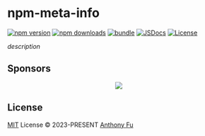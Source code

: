 # npm-meta-info

[![npm version][npm-version-src]][npm-version-href]
[![npm downloads][npm-downloads-src]][npm-downloads-href]
[![bundle][bundle-src]][bundle-href]
[![JSDocs][jsdocs-src]][jsdocs-href]
[![License][license-src]][license-href]

_description_

## Sponsors

<p align="center">
  <a href="https://cdn.jsdelivr.net/gh/antfu/static/sponsors.svg">
    <img src='https://cdn.jsdelivr.net/gh/antfu/static/sponsors.svg'/>
  </a>
</p>

## License

[MIT](./LICENSE) License © 2023-PRESENT [Anthony Fu](https://github.com/antfu)

<!-- Badges -->

[npm-version-src]: https://img.shields.io/npm/v/npm-meta-info?style=flat&colorA=080f12&colorB=1fa669
[npm-version-href]: https://npmjs.com/package/npm-meta-info
[npm-downloads-src]: https://img.shields.io/npm/dm/npm-meta-info?style=flat&colorA=080f12&colorB=1fa669
[npm-downloads-href]: https://npmjs.com/package/npm-meta-info
[bundle-src]: https://img.shields.io/bundlephobia/minzip/npm-meta-info?style=flat&colorA=080f12&colorB=1fa669&label=minzip
[bundle-href]: https://bundlephobia.com/result?p=npm-meta-info
[license-src]: https://img.shields.io/github/license/antfu/npm-meta-info.svg?style=flat&colorA=080f12&colorB=1fa669
[license-href]: https://github.com/antfu/npm-meta-info/blob/main/LICENSE
[jsdocs-src]: https://img.shields.io/badge/jsdocs-reference-080f12?style=flat&colorA=080f12&colorB=1fa669
[jsdocs-href]: https://www.jsdocs.io/package/npm-meta-info
